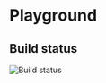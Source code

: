# Playground

## Build status
![Build status](https://chiguniiita.visualstudio.com/_apis/public/build/definitions/3f3ac458-fe9e-4791-af07-12aadc447098/5/badge)

